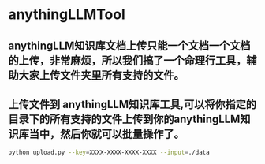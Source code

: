 # anythingLLMTool

## anythingLLM知识库文档上传只能一个文档一个文档的上传，非常麻烦，所以我们搞了一个命理行工具，辅助大家上传文件夹里所有支持的文件。

## 上传文件到 anythingLLM知识库工具,可以将你指定的目录下的所有支持的文件上传到你的anythingLLM知识库当中，然后你就可以批量操作了。

```bash
python upload.py --key=XXXX-XXXX-XXXX-XXXX --input=./data
```